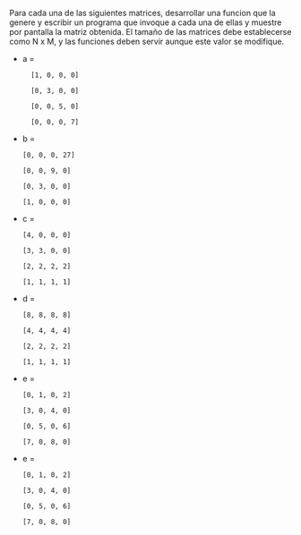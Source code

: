 Para cada una de las siguientes matrices, desarrollar una funcion que la genere  y escribir un programa que invoque a cada una de ellas y muestre por pantalla la matriz obtenida. El tamaño de las matrices debe establecerse como N x M, y las funciones deben servir aunque este valor se modifique.

- a = 

        [1, 0, 0, 0]

        [0, 3, 0, 0]

        [0, 0, 5, 0]

        [0, 0, 0, 7]


- b = 

      [0, 0, 0, 27]

      [0, 0, 9, 0]
    
      [0, 3, 0, 0]
    
      [1, 0, 0, 0]

- c = 

      [4, 0, 0, 0]

      [3, 3, 0, 0]
    
      [2, 2, 2, 2]
    
      [1, 1, 1, 1]

- d = 

      [8, 8, 8, 8]

      [4, 4, 4, 4]
    
      [2, 2, 2, 2]
    
      [1, 1, 1, 1]

- e = 

      [0, 1, 0, 2]

      [3, 0, 4, 0]
    
      [0, 5, 0, 6]
    
      [7, 0, 8, 0]

- e = 

      [0, 1, 0, 2]

      [3, 0, 4, 0]
    
      [0, 5, 0, 6]
    
      [7, 0, 8, 0]
